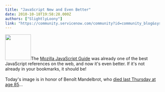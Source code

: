 ```yaml
---
title: "JavaScript New and Even Better"
date: 2010-10-18T19:58:28.000Z
authors: ["SlightlyLoony"]
link: "https://community.servicenow.com/community?id=community_blog&sys_id=a8aca225dbd0dbc01dcaf3231f961916"
---
```

<p><img  alt="" class="jive-image" src="5a7d1c4edb9c9704ed6af3231f9619b5.iix" style="width: auto; height: 84px;" />The <a title="eveloper.mozilla.org/en/JavaScript/Guide" href="https://developer.mozilla.org/en/JavaScript/Guide">Mozilla JavaScript Guide</a> was already one of the best JavaScript references on the web, and now it's even better. If it's not already in your bookmarks, it should be!<br /><br />Today's image is in honor of Benoît Mandelbrot, who <a title="w.nytimes.com/2010/10/17/us/17mandelbrot.html?hpw" href="http://www.nytimes.com/2010/10/17/us/17mandelbrot.html?hpw">died last Thursday at age 85</a>...</p>